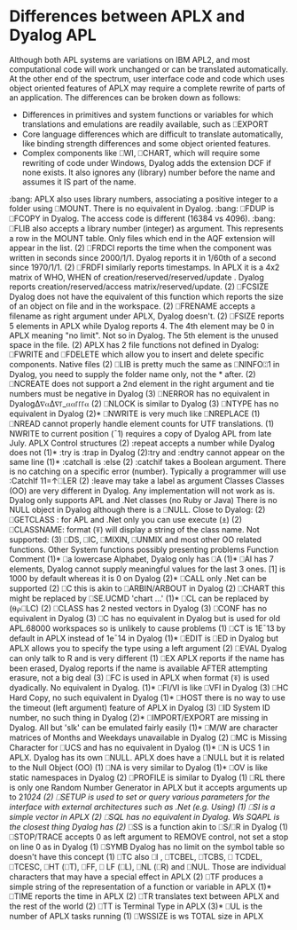 # Differences between APLX and Dyalog APL
Although both APL systems are variations on IBM APL2, and most computational code will work unchanged or can be translated automatically. At the other end of the spectrum, user interface code and code which uses object oriented features of APLX may require a complete rewrite of parts of an application. The differences can be broken down as follows:

* Differences in primitives and system functions or variables for which translations and emulations are readily available, such as ⎕EXPORT
*	Core language differences which are difficult to translate automatically, like binding strength differences and some object oriented features.
*	Complex components like ⎕WI, ⎕CHART, which will require some rewriting of code under Windows, Dyalog adds the extension DCF if none exists. It also ignores any (library) number before the name and assumes it IS part of the name.

:bang: APLX also uses library numbers, associating a positive integer to a folder using ⎕MOUNT. There is no equivalent in Dyalog.
:bang: ⎕FDUP is ⎕FCOPY in Dyalog. The access code is different (16384 vs 4096).
:bang: ⎕FLIB also accepts a library number (integer) as argument. This represents a row in the MOUNT table. Only files which end in the AQF extension will appear in the list.
(2) ⎕FRDCI reports the time when the component was written in seconds since 2000/1/1. Dyalog reports it in 1/60th of a second since 1970/1/1.
(2) ⎕FRDFI similarly reports timestamps. In APLX it is a 4x2 matrix of WHO, WHEN of creation/reserved/reserved/update . Dyalog reports creation/reserved/access matrix/reserved/update.
(2) ⎕FCSIZE Dyalog does not have the equivalent of this function which reports the size of an object on file and in the workspace.
(2) ⎕FRENAME accepts a filename as right argument under APLX, Dyalog doesn't.
(2) ⎕FSIZE reports 5 elements in APLX while Dyalog reports 4. The 4th element may be 0 in APLX meaning "no limit". Not so in Dyalog. The 5th element is the unused space in the file.
(2) APLX has 2 file functions not defined in Dyalog: ⎕FWRITE and ⎕FDELETE which allow you to insert and delete specific components.
Native files
(2) ⎕LIB is pretty much the same as ⎕NINFO⍠1 in Dyalog, you need to supply the folder name only, not the \* after.
(2) ⎕NCREATE	does not support a 2nd element in the right argument and tie numbers must be negative in Dyalog
(3) ⎕NERROR has no equivalent in Dyalog∆∇⍺∆∇⌈_⍺⍺⌈⌈⌈⍺
(2) ⎕NLOCK is similar to Dyalog
(3) ⎕NTYPE has no equivalent in Dyalog
(2)* ⎕NWRITE is very much like ⎕NREPLACE
(1) ⎕NREAD cannot properly handle element counts for UTF translations.
(1) NWRITE to current position (¯1) requires a copy of Dyalog APL from late July.
APLX Control structures
(2) :repeat accepts a number while Dyalog does not
(1)* :try is :trap in Dyalog
(2):try and :endtry cannot appear on the same line
(1)* :catchall is :else
(2) :catchif takes a Boolean argument. There is no catching on a specific error (number). Typically a programmer will use :CatchIf  11=↑⎕LER
(2) :leave may take a label as argument 
Classes
Classes (OO) are very different in Dyalog. Any implementation will not work as is.
Dyalog only supports APL and .Net classes (no Ruby or Java)
There is no NULL object in Dyalog although there is a ⎕NULL.
Close to Dyalog:
(2) ⎕GETCLASS	: for APL and .Net only you can use execute (⍎)
(2) ⎕CLASSNAME: format (⍕) will display a string of the class name.
Not supported:
(3) ⎕DS, ⎕IC, ⎕MIXIN, ⎕UNMIX and most other OO related functions.
Other System functions possibly presenting problems
Function 	Comment
(1)* ⎕a		lowercase Alphabet, Dyalog only has ⎕A
(1)* ⎕AI		has 7 elements, Dyalog cannot supply meaningful values for the last 3 ones. [1] is 1000 by default whereas it is 0 on Dyalog
(2)* ⎕CALL	only .Net can be supported
(2) ⎕C		this is akin to ⎕ARBIN/ARBOUT in Dyalog
(2) ⎕CHART	this might be replaced by ⎕SE.UCMD 'chart …'
(1)* ⎕CL	can be replaced by  (⍬⍴⎕LC)
(2) ⎕CLASS	has 2 nested vectors in Dyalog
(3) ⎕CONF	has no equivalent in Dyalog
(3) ⎕C		has no equivalent in Dyalog but is used for old APL.68000 workspaces so is unlikely to cause problems
(1) ⎕CT	is 1E¯13 by default in APLX instead of 1e¯14 in Dyalog
(1)* ⎕EDIT	is ⎕ED in Dyalog but APLX allows you to specify the type using a left argument 
(2) ⎕EVAL	Dyalog can only talk to R and is very different
(1) ⎕EX	APLX reports if the name has been erased, Dyalog reports if the name is available AFTER attempting erasure, not a big deal
(3) ⎕FC	is used in APLX when format (⍕) is used dyadically. No equivalent in Dyalog.
(1)* ⎕FI/VI	is like ⎕VFI in Dyalog
(3) ⎕HC	Hard Copy, no such equivalent in Dyalog
(1)* ⎕HOST	there is no way to use the timeout (left argument) feature of APLX in Dyalog
(3) ⎕ID		System ID number, no such thing in Dyalog
(2)* ⎕IMPORT/EXPORT are missing in Dyalog. All but 'slk' can be emulated fairly easily
(1)* ⎕M/W	are character matrices of Months and Weekdays unavailable in Dyalog
(2) ⎕MC	is Missing Character for ⎕UCS and has no equivalent in Dyalog
(1)* ⎕N	is UCS 1 in APLX. Dyalog has its own ⎕NULL. APLX does have a ⎕NULL but it is related to the Null Object (OO)
(1) ⎕NA	is very similar to Dyalog
(1)* ⎕OV	is like static namespaces in Dyalog
(2) ⎕PROFILE	is similar to Dyalog 
(1) ⎕RL	there is only one Random Number Generator in APLX but it accepts arguments up to 2*1024
(2) ⎕SETUP	is used to set or query various parameters for the interface with external architectures such as .Net (e.g. Using)
(1) ⎕SI		is a simple vector in APLX
(2) ⎕SQL	has no equivalent in Dyalog. Ws SQAPL is the closest thing Dyalog has
(2)* ⎕SS	is a function akin to ⎕S/⎕R in Dyalog
(1) ⎕STOP/TRACE accepts 0 as left argument to REMOVE control, not set a stop on line 0 as in Dyalog
(1) ⎕SYMB	Dyalog has no limit on the symbol table so doesn't have this concept
(1) ⎕TC	also ⎕I , ⎕TCBEL, ⎕TCBS, ⎕ TCDEL, ⎕TCESC, ⎕HT (⎕T), ⎕FF, ⎕ LF (⎕L), ⎕NL (⎕R) and ⎕NUL. Those are individual characters that may have a special effect in APLX
(2) ⎕TF	produces a simple string of the representation of a function or variable in APLX
(1)* ⎕TIME	reports the time in APLX
(2) ⎕TR	translates text between APLX and the rest of the world
(2) ⎕TT	is Terminal Type in APLX
(3)* ⎕UL	is the number of APLX tasks running
(1) ⎕WSSIZE	is ws TOTAL size in APLX

